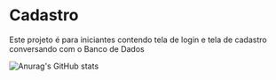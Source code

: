 # Cadastro
Este projeto é para iniciantes contendo tela de login e tela de cadastro conversando com o Banco de Dados

![Anurag's GitHub stats](https://github-readme-stats.vercel.app/api?username=anuraghazra&count_private=true)

